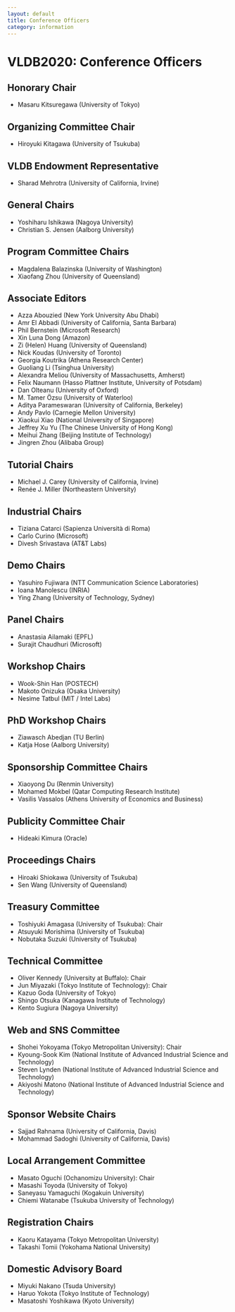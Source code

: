 ```yaml
---
layout: default
title: Conference Officers
category: information
---
```


# VLDB2020: Conference Officers

## Honorary Chair

* Masaru Kitsuregawa (University of Tokyo)

## Organizing Committee Chair

* Hiroyuki Kitagawa (University of Tsukuba)

## VLDB Endowment Representative

* Sharad Mehrotra (University of California, Irvine)

## General Chairs

* Yoshiharu Ishikawa (Nagoya University)
* Christian S. Jensen (Aalborg University)

## Program Committee Chairs

* Magdalena Balazinska (University of Washington)
* Xiaofang Zhou (University of Queensland)

## Associate Editors

* Azza Abouzied (New York University Abu Dhabi)
* Amr El Abbadi (University of California, Santa Barbara)
* Phil Bernstein (Microsoft Research)
* Xin Luna Dong (Amazon)
* Zi (Helen) Huang (University of Queensland)
* Nick Koudas (University of Toronto)
* Georgia Koutrika (Athena Research Center)
* Guoliang Li (Tsinghua University)
* Alexandra Meliou (University of Massachusetts, Amherst)
* Felix Naumann (Hasso Plattner Institute, University of Potsdam)
* Dan Olteanu (University of Oxford)
* M. Tamer Özsu (University of Waterloo)
* Aditya Parameswaran (University of California, Berkeley)
* Andy Pavlo (Carnegie Mellon University)
* Xiaokui Xiao (National University of Singapore)
* Jeffrey Xu Yu (The Chinese University of Hong Kong)
* Meihui Zhang (Beijing Institute of Technology)
* Jingren Zhou (Alibaba Group)

## Tutorial Chairs

* Michael J. Carey (University of California, Irvine)
* Renée J. Miller (Northeastern University)

## Industrial Chairs

* Tiziana Catarci (Sapienza Università di Roma)
* Carlo Curino (Microsoft)
* Divesh Srivastava (AT&T Labs)

## Demo Chairs

* Yasuhiro Fujiwara (NTT Communication Science Laboratories)
* Ioana Manolescu (INRIA)
* Ying Zhang (University of Technology, Sydney)

## Panel Chairs

* Anastasia Ailamaki (EPFL)
* Surajit Chaudhuri (Microsoft)

## Workshop Chairs

* Wook-Shin Han (POSTECH)
* Makoto Onizuka (Osaka University)
* Nesime Tatbul (MIT / Intel Labs)

## PhD Workshop Chairs

* Ziawasch Abedjan (TU Berlin)
* Katja Hose (Aalborg University)

## Sponsorship Committee Chairs

* Xiaoyong Du (Renmin University)
* Mohamed Mokbel (Qatar Computing Research Institute)
* Vasilis Vassalos (Athens University of Economics and Business)

## Publicity Committee Chair

* Hideaki Kimura (Oracle)

## Proceedings Chairs

* Hiroaki Shiokawa (University of Tsukuba)
* Sen Wang (University of Queensland)

## Treasury Committee

* Toshiyuki Amagasa (University of Tsukuba): <span class="h-font">Chair</span>
* Atsuyuki Morishima (University of Tsukuba)
* Nobutaka Suzuki (University of Tsukuba)

## Technical Committee
- Oliver Kennedy (University at Buffalo): <span class="h-font">Chair</span>
- Jun Miyazaki (Tokyo Institute of Technology): <span class="h-font">Chair</span>
- Kazuo Goda (University of Tokyo)
- Shingo Otsuka (Kanagawa Institute of Technology)
- Kento Sugiura (Nagoya University)


## Web and SNS Committee 

* Shohei Yokoyama (Tokyo Metropolitan University): <span class="h-font">Chair</span>
* Kyoung-Sook Kim (National Institute of Advanced Industrial Science and Technology)
* Steven Lynden (National Institute of Advanced Industrial Science and Technology)
* Akiyoshi Matono (National Institute of Advanced Industrial Science and Technology)

## Sponsor Website Chairs
* Sajjad Rahnama (University of California, Davis)
* Mohammad Sadoghi (University of California, Davis)

## Local Arrangement Committee

* Masato Oguchi (Ochanomizu University): <span class="h-font">Chair</span>
* Masashi Toyoda (University of Tokyo)
* Saneyasu Yamaguchi (Kogakuin University)
* Chiemi Watanabe (Tsukuba University of Technology)

## Registration Chairs 

* Kaoru Katayama (Tokyo Metropolitan University)
* Takashi Tomii (Yokohama National University)

## Domestic Advisory Board

* Miyuki Nakano (Tsuda University)
* Haruo Yokota (Tokyo Institute of Technology)
* Masatoshi Yoshikawa (Kyoto University)
